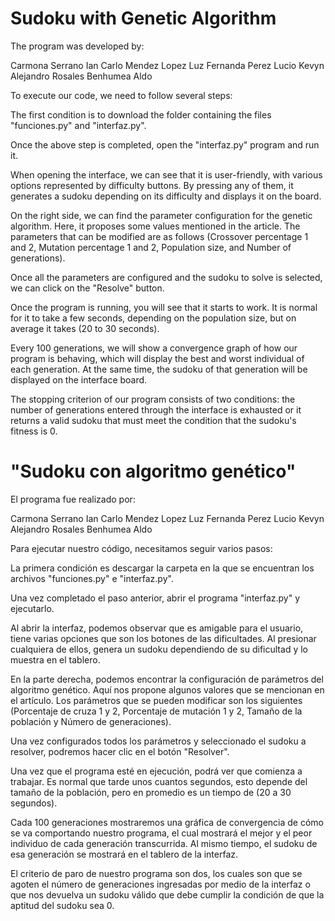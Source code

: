 # **Sudoku with Genetic Algorithm**

The program was developed by:

Carmona Serrano Ian Carlo
Mendez Lopez Luz Fernanda
Perez Lucio Kevyn Alejandro
Rosales Benhumea Aldo

To execute our code, we need to follow several steps:

The first condition is to download the folder containing the files "funciones.py" and "interfaz.py".

Once the above step is completed, open the "interfaz.py" program and run it.

When opening the interface, we can see that it is user-friendly, with various options represented by difficulty buttons. By pressing any of them, it generates a sudoku depending on its difficulty and displays it on the board.

On the right side, we can find the parameter configuration for the genetic algorithm. Here, it proposes some values mentioned in the article. The parameters that can be modified are as follows (Crossover percentage 1 and 2, Mutation percentage 1 and 2, Population size, and Number of generations).

Once all the parameters are configured and the sudoku to solve is selected, we can click on the "Resolve" button.

Once the program is running, you will see that it starts to work. It is normal for it to take a few seconds, depending on the population size, but on average it takes (20 to 30 seconds).

Every 100 generations, we will show a convergence graph of how our program is behaving, which will display the best and worst individual of each generation. At the same time, the sudoku of that generation will be displayed on the interface board.

The stopping criterion of our program consists of two conditions: the number of generations entered through the interface is exhausted or it returns a valid sudoku that must meet the condition that the sudoku's fitness is 0.


# **"Sudoku con algoritmo genético"**

El programa fue realizado por:

Carmona Serrano Ian Carlo
Mendez Lopez Luz Fernanda
Perez Lucio Kevyn Alejandro
Rosales Benhumea Aldo

Para ejecutar nuestro código, necesitamos seguir varios pasos:

La primera condición es descargar la carpeta en la que se encuentran los archivos "funciones.py" e "interfaz.py".

Una vez completado el paso anterior, abrir el programa "interfaz.py" y ejecutarlo.

Al abrir la interfaz, podemos observar que es amigable para el usuario, tiene varias opciones que son los botones de las dificultades. Al presionar cualquiera de ellos, genera un sudoku dependiendo de su dificultad y lo muestra en el tablero.

En la parte derecha, podemos encontrar la configuración de parámetros del algoritmo genético. Aquí nos propone algunos valores que se mencionan en el artículo. Los parámetros que se pueden modificar son los siguientes (Porcentaje de cruza 1 y 2, Porcentaje de mutación 1 y 2, Tamaño de la población y Número de generaciones).

Una vez configurados todos los parámetros y seleccionado el sudoku a resolver, podremos hacer clic en el botón "Resolver".

Una vez que el programa esté en ejecución, podrá ver que comienza a trabajar. Es normal que tarde unos cuantos segundos, esto depende del tamaño de la población, pero en promedio es un tiempo de (20 a 30 segundos).

Cada 100 generaciones mostraremos una gráfica de convergencia de cómo se va comportando nuestro programa, el cual mostrará el mejor y el peor individuo de cada generación transcurrida. Al mismo tiempo, el sudoku de esa generación se mostrará en el tablero de la interfaz.

El criterio de paro de nuestro programa son dos, los cuales son que se agoten el número de generaciones ingresadas por medio de la interfaz o que nos devuelva un sudoku válido que debe cumplir la condición de que la aptitud del sudoku sea 0.
